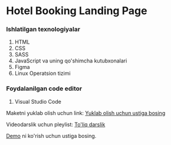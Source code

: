 # Hotel Booking Landing Page

### Ishlatilgan texnologiyalar
1. HTML
2. CSS
3. SASS
4. JavaScript va uning qo'shimcha kutubxonalari
5. Figma
6. Linux Operatsion tizimi

### Foydalanilgan code editor
1. Visual Studio Code

Maketni yuklab olish uchun link: [Yuklab olish uchun ustiga bosing](https://www.figma.com/file/nrfibt6DvdoIydCWbf7QKs/Hotel-Booking)

Videodarslik uchun pleylist: [To'liq darslik](https://www.youtube.com/watch?v=B7DfLsFwz4o&list=PLfMMHcmolIfDJSfYF2S-Np5GitBOM03Ea)

[Demo](https://hotel-bookingwebsite.netlify.app/) ni ko'rish uchun ustiga bosing.
